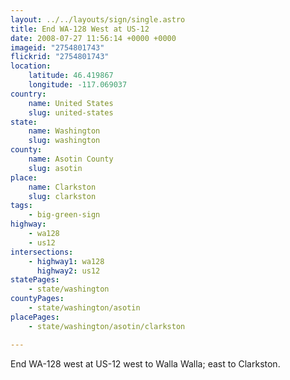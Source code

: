 ```yaml
---
layout: ../../layouts/sign/single.astro
title: End WA-128 West at US-12
date: 2008-07-27 11:56:14 +0000 +0000
imageid: "2754801743"
flickrid: "2754801743"
location:
    latitude: 46.419867
    longitude: -117.069037
country:
    name: United States
    slug: united-states
state:
    name: Washington
    slug: washington
county:
    name: Asotin County
    slug: asotin
place:
    name: Clarkston
    slug: clarkston
tags:
    - big-green-sign
highway:
    - wa128
    - us12
intersections:
    - highway1: wa128
      highway2: us12
statePages:
    - state/washington
countyPages:
    - state/washington/asotin
placePages:
    - state/washington/asotin/clarkston

---
```

End WA-128 west at US-12 west to Walla Walla; east to Clarkston.